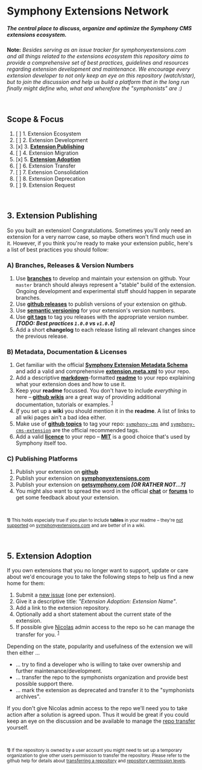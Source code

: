# Symphony Extensions Network

##### The central place to discuss, organize and optimize the Symphony CMS extensions ecosystem.

**Note:** _Besides serving as an issue tracker for symphonyextensions.com and all things related to the extensions ecosystem this repository aims to provide a comprehensive set of best practices, guidelines and resources regarding extension development and maintenance. We encourage every extension developer to not only keep an eye on this repository (watch/star), but to join the discussion and help us build a platform that in the long run finally might define who, what and wherefore the "symphonists" are :)_

<br/>

## Scope & Focus

1. [ ] 1. Extension Ecosystem
2. [ ] 2. Extension Development
3. [x] 3. **[Extension Publishing](#3-extension-publishing)**
4. [ ] 4. Extension Migration
5. [x] 5. **[Extension Adoption](#5-extension-adoption)**
6. [ ] 6. Extension Transfer
7. [ ] 7. Extension Consolidation
8. [ ] 8. Extension Deprecation
9. [ ] 9. Extension Request

<br/>

## 3. Extension Publishing

So you built an extension! Congratulations. Sometimes you'll only need an extension for a very narrow case, so maybe others won't find much use in it. However, if you think you're ready to make your extension public, here's a list of best practices you should follow:

### A) Branches, Releases & Version Numbers

1. Use **[branches](https://guides.github.com/introduction/flow/)** to develop and maintain your extension on github. Your `master` branch should always represent a "stable" build of the extension. Ongoing development and experimental stuff should happen in separate branches.
2. Use **[github releases](https://help.github.com/articles/creating-releases/)** to publish versions of your extension on github.
3. Use **[semantic versioning](http://semver.org/)** for your extension's version numbers. 
4. Use **[git tags](https://git-scm.com/book/en/v2/Git-Basics-Tagging)** to tag you releases with the appropriate version number. _**[TODO: Best practices `1.0.0` vs `v1.0.0`]**_
5. Add a short **changelog** to each release listing all relevant changes since the previous release.

### B) Metadata, Documentation & Licenses

1. Get familiar with the official **[Symphony Extension Metadata Schema](http://symphonyextensions.com/schemas/extension/1.0/)** and add a valid and comprehensive **[extension.meta.xml](http://symphonyextensions.com/schemas/extension/1.0/#example)** to your repo.
2. Add a descriptive **[markdown](https://guides.github.com/features/mastering-markdown/)**-formatted **[readme](https://help.github.com/articles/about-readmes/)** to your repo explaining what your extension does and how to use it.
3. Keep your **readme** focussed. You don't have to include _everything_ in here – **[github wikis](https://help.github.com/articles/about-github-wikis/)** are a great way of providing additional documentation, tutorials or examples. <sup><a href="#extension-publishing-f1">1</a></sup>
4. _If_ you set up a **wiki** you should mention it in the **readme**. A list of links to all wiki pages ain't a bad idea either.
5. Make use of **[github topics](https://help.github.com/articles/about-topics/)** to tag your repo: [`symphony-cms`](https://github.com/search?q=topic%3Asymphony-cms) and [`symphony-cms-extension`](https://github.com/search?q=topic%3Asymphony-cms-extension) are the official recommended tags.
6. Add a valid **[licence](https://help.github.com/articles/licensing-a-repository/)** to your repo – **[MIT](https://choosealicense.com/licenses/mit/)** is a good choice that's used by Symphony itself too.


### C) Publishing Platforms

1. Publish your extension on **[github](https://github.com/)**
2. Publish your extension on **[symphonyextensions.com](http://symphonyextensions.com/)**
3. Publish your extension on **[getsymphony.com](http://www.getsymphony.com/download/extensions/)** _**[OR RATHER NOT...?]**_
4. You might also want to spread the word in the official **[chat](https://gitter.im/symphonycms/symphony-2)** or **[forums](http://www.getsymphony.com/discuss/)** to get some feedback about your extension.

<br/>
<p>
	<sup>
		<b id="extension-publishing-f1">1)</b> This holds especially true if you plan to include <b>tables</b> in your readme – they're <a href="https://github.com/symphonists/symphony-extensions-network/issues/5">not supported</a> on <a href="http://symphonyextensions.com/">symphonyextensions.com</a> and are better of in a wiki.  
	</sup>
</p>
<br/>


## 5. Extension Adoption

If you own extensions that you no longer want to support, update or care about we'd encourage you to take the following steps to help us find a new home for them:

1. Submit a [new issue](https://github.com/symphonists/symphony-extensions-network/issues/new) (one per extension).
2. Give it a descriptive title: _"Extension Adoption: Extension Name"_.
3. Add a link to the extension repository.
4. Optionally add a short statement about the current state of the extension.
5. If possible give [Nicolas](https://github.com/nitriques) admin access to the repo so he can manage the transfer for you. <sup><a href="#extension-adoption-f1">1</a></sup>

Depending on the state, popularity and usefulness of the extension we will then either …

- … try to find a developer who is willing to take over ownership and further maintenance/development.
- … transfer the repo to the symphonists organization and provide best possible support there.
- … mark the extension as deprecated and transfer it to the "symphonists archives".

If you don't give Nicolas admin access to the repo we'll need you to take action after a solution is agreed upon. Thus it would be great if you could keep an eye on the discussion and be available to manage the [repo transfer](https://help.github.com/articles/transferring-a-repository/) yourself.

<br/>
<p>
	<sup>
		<b id="extension-adoption-f1">1)</b> If the repository is owned by a user account you might need to set up a temporary organization to give other users permission to transfer the repository.  Please refer to the github help for details about <a href="https://help.github.com/articles/transferring-a-repository/">transferring a repository</a> and <a href="https://help.github.com/articles/repository-permission-levels-for-an-organization/">repository permission levels</a>. 
	</sup>
</p>
<br/>
